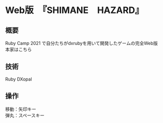 # Web版　『SHIMANE　HAZARD』
## 概要
Ruby Camp 2021 で自分たちがdxrubyを用いて開発したゲームの完全Web版<br>
本家はこちら

## 技術
Ruby
DXopal

## 操作
移動：矢印キー<br>
弾丸：スペースキー
